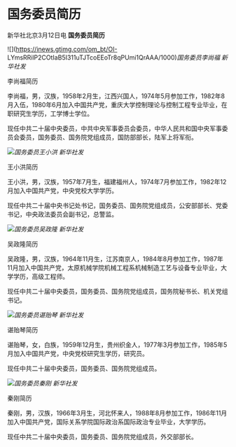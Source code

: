 # 国务委员简历

新华社北京3月12日电 **国务委员简历**

![](https://inews.gtimg.com/om_bt/OI-
LYmsRRilP2COtIaB5I311uTJTcoEEoTr8qPUmi1QrAAA/1000)_国务委员李尚福 新华社发_

李尚福简历

李尚福，男，汉族，1958年2月生，江西兴国人，1974年5月参加工作，1982年8月入伍，1980年6月加入中国共产党，重庆大学控制理论与控制工程专业毕业，在职研究生学历，工学博士学位。

现任中共二十届中央委员，中共中央军事委员会委员，中华人民共和国中央军事委员会委员，国务委员、国务院党组成员，国防部部长，陆军上将军衔。

![](https://inews.gtimg.com/om_bt/Og4rD_kM8WTFyI5ACEXjtOfVOqVZ5LBKiOwuydW9E4cbgAA/1000)_国务委员王小洪
新华社发_

王小洪简历

王小洪，男，汉族，1957年7月生，福建福州人，1974年7月参加工作，1982年12月加入中国共产党，中央党校大学学历。

现任中共二十届中央书记处书记，国务委员、国务院党组成员，公安部部长、党委书记，中央政法委员会副书记，总警监。

![](https://inews.gtimg.com/om_bt/OTaRL2oiUQkx_LJ3Y9fPA5eRQ9tERSkZCQlTTVkT0kom0AA/1000)_国务委员吴政隆
新华社发_

吴政隆简历

吴政隆，男，汉族，1964年11月生，江苏南京人，1984年8月参加工作，1987年11月加入中国共产党，太原机械学院机械工程系机械制造工艺与设备专业毕业，大学学历，高级工程师。

现任中共二十届中央委员，国务委员、国务院党组成员，国务院秘书长、机关党组书记。

![](https://inews.gtimg.com/om_bt/OuWniqeK68C6BMdF3UErH3cKE6n_Iwwbs4slg9cgu_hJ4AA/1000)_国务委员谌贻琴
新华社发_

谌贻琴简历

谌贻琴，女，白族，1959年12月生，贵州织金人，1977年3月参加工作，1985年5月加入中国共产党，中央党校研究生学历，研究员。

现任中共二十届中央委员，国务委员、国务院党组成员。

![](https://inews.gtimg.com/om_bt/OHzYF_P8cckMIQEG4zsm5TaMbqkYLXTT-6onHVsRBKUikAA/1000)_国务委员秦刚
新华社发_

秦刚简历

秦刚，男，汉族，1966年3月生，河北怀来人，1988年8月参加工作，1986年11月加入中国共产党，国际关系学院国际政治系国际政治专业毕业，大学学历。

现任中共二十届中央委员，国务委员、国务院党组成员，外交部部长。

